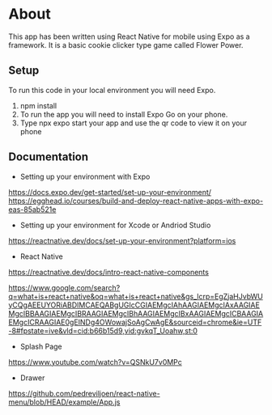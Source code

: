 # About

This app has been written using React Native for mobile using Expo as a framework.
It is a basic cookie clicker type game called Flower Power.

## Setup

To run this code in your local environment you will need Expo.

1. npm install
2. To run the app you will need to install Expo Go on your phone.
3. Type npx expo start your app and use the qr code to view it on your phone

## Documentation

- Setting up your environment with Expo

https://docs.expo.dev/get-started/set-up-your-environment/
https://egghead.io/courses/build-and-deploy-react-native-apps-with-expo-eas-85ab521e

- Setting up your environment for Xcode or Andriod Studio

https://reactnative.dev/docs/set-up-your-environment?platform=ios

- React Native

https://reactnative.dev/docs/intro-react-native-components

https://www.google.com/search?q=what+is+react+native&oq=what+is+react+native&gs_lcrp=EgZjaHJvbWUyCQgAEEUYORiABDIMCAEQABgUGIcCGIAEMgcIAhAAGIAEMgcIAxAAGIAEMgcIBBAAGIAEMgcIBRAAGIAEMgcIBhAAGIAEMgcIBxAAGIAEMgcICBAAGIAEMgcICRAAGIAE0gEINDg4OWowajSoAgCwAgE&sourceid=chrome&ie=UTF-8#fpstate=ive&vld=cid:b66b15d9,vid:gvkqT_Uoahw,st:0

- Splash Page

https://www.youtube.com/watch?v=QSNkU7v0MPc

- Drawer

https://github.com/pedreviljoen/react-native-menu/blob/HEAD/example/App.js
